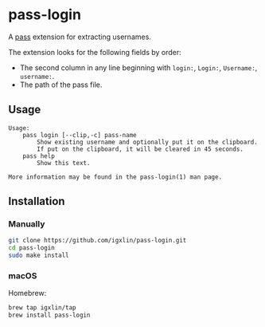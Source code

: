 # pass-login

A [pass](https://www.passwordstore.org/) extension for extracting usernames.

The extension looks for the following fields by order:

- The second column in any line beginning with `login:`, `Login:`,
  `Username:`, `username:`.
- The path of the pass file.

## Usage

```
Usage:
    pass login [--clip,-c] pass-name
        Show existing username and optionally put it on the clipboard.
        If put on the clipboard, it will be cleared in 45 seconds.
    pass help
        Show this text.

More information may be found in the pass-login(1) man page.
```

## Installation

### Manually

```bash
git clone https://github.com/igxlin/pass-login.git
cd pass-login
sudo make install
```

### macOS

Homebrew:

```bash
brew tap igxlin/tap
brew install pass-login
```
